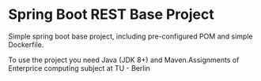 # Spring Boot REST Base Project
Simple spring boot base project, including pre-configured POM and simple Dockerfile.

To use the project you need Java (JDK 8+) and Maven.Assignments of Enterprice computing subject at TU - Berlin
